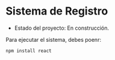 <h1>Sistema de Registro</h1>

- Estado del proyecto: En construcción.

Para ejecutar el sistema, debes poenr:

```npm install react```
